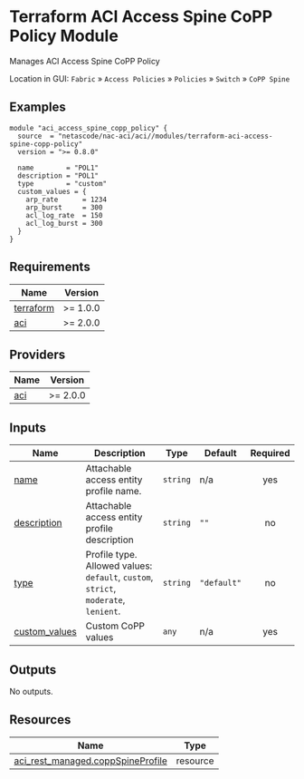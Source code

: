 <!-- BEGIN_TF_DOCS -->
# Terraform ACI Access Spine CoPP Policy Module

Manages ACI Access Spine CoPP Policy 

Location in GUI:
`Fabric` » `Access Policies` » `Policies` » `Switch` » `CoPP Spine`

## Examples

```hcl
module "aci_access_spine_copp_policy" {
  source  = "netascode/nac-aci/aci//modules/terraform-aci-access-spine-copp-policy"
  version = ">= 0.8.0"

  name        = "POL1"
  description = "POL1"
  type        = "custom"
  custom_values = {
    arp_rate      = 1234
    arp_burst     = 300
    acl_log_rate  = 150
    acl_log_burst = 300
  }
}
```

## Requirements

| Name | Version |
|------|---------|
| <a name="requirement_terraform"></a> [terraform](#requirement\_terraform) | >= 1.0.0 |
| <a name="requirement_aci"></a> [aci](#requirement\_aci) | >= 2.0.0 |

## Providers

| Name | Version |
|------|---------|
| <a name="provider_aci"></a> [aci](#provider\_aci) | >= 2.0.0 |

## Inputs

| Name | Description | Type | Default | Required |
|------|-------------|------|---------|:--------:|
| <a name="input_name"></a> [name](#input\_name) | Attachable access entity profile name. | `string` | n/a | yes |
| <a name="input_description"></a> [description](#input\_description) | Attachable access entity profile description | `string` | `""` | no |
| <a name="input_type"></a> [type](#input\_type) | Profile type. Allowed values: `default`, `custom`, `strict`, `moderate`, `lenient`. | `string` | `"default"` | no |
| <a name="input_custom_values"></a> [custom\_values](#input\_custom\_values) | Custom CoPP values | `any` | n/a | yes |

## Outputs

No outputs.

## Resources

| Name | Type |
|------|------|
| [aci_rest_managed.coppSpineProfile](https://registry.terraform.io/providers/CiscoDevNet/aci/latest/docs/resources/rest_managed) | resource |
<!-- END_TF_DOCS -->
